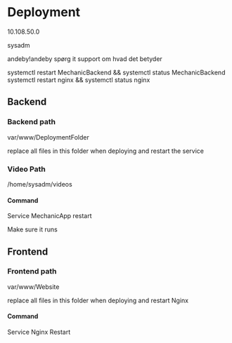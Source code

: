 # Deployment

10.108.50.0

sysadm

andeby!andeby spørg it support om hvad det betyder

systemctl restart MechanicBackend && systemctl status MechanicBackend 
systemctl restart nginx && systemctl status nginx

## Backend

### Backend path
var/www/DeploymentFolder

replace all files in this folder when deploying and restart the service

### Video Path

/home/sysadm/videos

#### Command
Service MechanicApp restart

Make sure it runs

## Frontend

### Frontend path

var/www/Website

replace all files in this folder when deploying and restart Nginx

#### Command

Service Nginx Restart
